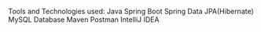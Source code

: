 Tools and Technologies used:
Java
Spring Boot
Spring Data JPA(Hibernate)
MySQL Database
Maven 
Postman
IntelliJ IDEA
